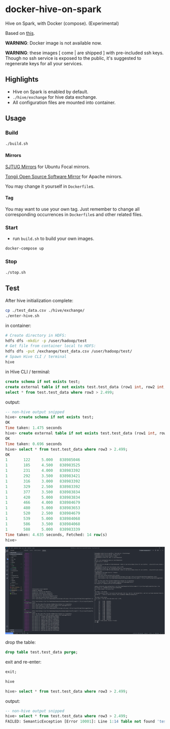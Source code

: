 # docker-hive-on-spark

Hive on Spark, with Docker (compose). (Experimental)

Based on [this](https://github.com/sciencepal/dockers/).

**WARNING**: Docker image is not available now.

**WARNING**: these images [ come | are shipped ] with pre-included ssh keys. Though no ssh service is exposed to the public, it's suggested to regenerate keys for all your services.

## Highlights

* Hive on Spark is enabled by default.
* `./hive/exchange` for hive data exchange.
* All configuration files are mounted into container.

## Usage

### Build

```bash
./build.sh
```

#### Mirrors

[SJTUG Mirrors](https://mirrors.sjtug.sjtu.edu.cn/) for Ubuntu Focal mirrors.

[Tongji Open Source Software Mirror](https://mirrors.tongji.edu.cn/) for Apache mirrors.

You may change it yourself in `Dockerfile`s.

#### Tag

You may want to use your own tag. Just remember to change all corresponding occurrences in `Dockerfile`s and other related files.

### Start

* run `build.sh` to build your own images.

```bash
docker-compose up
```

### Stop

```bash
./stop.sh
```

## Test

After hive initialization complete:

```bash
cp ./test_data.csv ./hive/exchange/
./enter-hive.sh
```

in container:

```bash
# Create directory in HDFS:
hdfs dfs -mkdir -p /user/hadoop/test
# Get file from container local to HDFS:
hdfs dfs -put /exchange/test_data.csv /user/hadoop/test/
# Spawn Hive CLI / terminal
hive
```

in Hive CLI / terminal:

```sql
create schema if not exists test;
create external table if not exists test.test_data (row1 int, row2 int, row3 decimal(10,3), row4 int) row format delimited fields terminated by ',' stored as textfile location 'hdfs://nodemaster:9000/user/hadoop/test/';
select * from test.test_data where row3 > 2.499;
```

output:

```sql
-- non-hive output snipped
hive> create schema if not exists test;
OK
Time taken: 1.475 seconds
hive> create external table if not exists test.test_data (row1 int, row2 int, row3 decimal(10,3), row4 int) row format delimited fields terminated by ',' stored as textfile location 'hdfs://nodemaster:9000/user/hadoop/test/';
OK
Time taken: 0.696 seconds
hive> select * from test.test_data where row3 > 2.499;
OK
1       122     5.000   838985046
1       185     4.500   838983525
1       231     4.000   838983392
1       292     3.500   838983421
1       316     3.000   838983392
1       329     2.500   838983392
1       377     3.500   838983834
1       420     5.000   838983834
1       466     4.000   838984679
1       480     5.000   838983653
1       520     2.500   838984679
1       539     5.000   838984068
1       586     3.500   838984068
1       588     5.000   838983339
Time taken: 4.635 seconds, Fetched: 14 row(s)
hive>
```

![](./doc/img/test.png)

drop the table:

```sql
drop table test.test_data purge;
```

exit and re-enter:

```sql
exit;
```

```bash
hive
```

```sql
hive> select * from test.test_data where row3 > 2.499;
```

output:

```sql
-- non-hive output snipped
hive> select * from test.test_data where row3 > 2.499;
FAILED: SemanticException [Error 10001]: Line 1:14 Table not found 'test_data'
```

